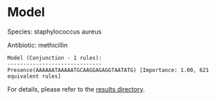 
# Model

Species: staphylococcus aureus

Antibiotic: methicillin

```
Model (Conjunction - 1 rules):
------------------------------
Presence(AAAAAATAAAAATGCAAGGAGAGGTAATATG) [Importance: 1.00, 621 equivalent rules]

```

For details, please refer to the [results directory](../../../../../results/scm_b/staphylococcus+aureus/methicillin/repeat_4/).

